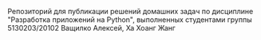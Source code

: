 Репозиторий для публикации решений домашних задач 
по дисциплине "Разработка приложений на Python",
выполненных студентами группы 5130203/20102 Ващилко Алексей, Ха Хоанг Жанг   
